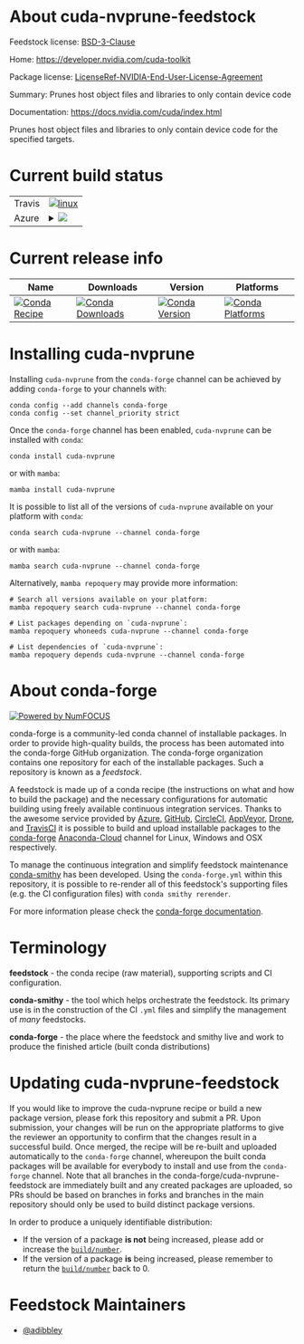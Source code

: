 About cuda-nvprune-feedstock
============================

Feedstock license: [BSD-3-Clause](https://github.com/conda-forge/cuda-nvprune-feedstock/blob/main/LICENSE.txt)

Home: https://developer.nvidia.com/cuda-toolkit

Package license: [LicenseRef-NVIDIA-End-User-License-Agreement](https://docs.nvidia.com/cuda/eula/index.html)

Summary: Prunes host object files and libraries to only contain device code

Documentation: https://docs.nvidia.com/cuda/index.html

Prunes host object files and libraries to only contain device code for the
specified targets.


Current build status
====================


<table><tr>
    <td>Travis</td>
    <td>
      <a href="https://app.travis-ci.com/conda-forge/cuda-nvprune-feedstock">
        <img alt="linux" src="https://img.shields.io/travis/com/conda-forge/cuda-nvprune-feedstock/main.svg?label=Linux">
      </a>
    </td>
  </tr>
    
  <tr>
    <td>Azure</td>
    <td>
      <details>
        <summary>
          <a href="https://dev.azure.com/conda-forge/feedstock-builds/_build/latest?definitionId=19538&branchName=main">
            <img src="https://dev.azure.com/conda-forge/feedstock-builds/_apis/build/status/cuda-nvprune-feedstock?branchName=main">
          </a>
        </summary>
        <table>
          <thead><tr><th>Variant</th><th>Status</th></tr></thead>
          <tbody><tr>
              <td>linux_64</td>
              <td>
                <a href="https://dev.azure.com/conda-forge/feedstock-builds/_build/latest?definitionId=19538&branchName=main">
                  <img src="https://dev.azure.com/conda-forge/feedstock-builds/_apis/build/status/cuda-nvprune-feedstock?branchName=main&jobName=linux&configuration=linux%20linux_64_" alt="variant">
                </a>
              </td>
            </tr><tr>
              <td>linux_aarch64</td>
              <td>
                <a href="https://dev.azure.com/conda-forge/feedstock-builds/_build/latest?definitionId=19538&branchName=main">
                  <img src="https://dev.azure.com/conda-forge/feedstock-builds/_apis/build/status/cuda-nvprune-feedstock?branchName=main&jobName=linux&configuration=linux%20linux_aarch64_" alt="variant">
                </a>
              </td>
            </tr><tr>
              <td>linux_ppc64le</td>
              <td>
                <a href="https://dev.azure.com/conda-forge/feedstock-builds/_build/latest?definitionId=19538&branchName=main">
                  <img src="https://dev.azure.com/conda-forge/feedstock-builds/_apis/build/status/cuda-nvprune-feedstock?branchName=main&jobName=linux&configuration=linux%20linux_ppc64le_" alt="variant">
                </a>
              </td>
            </tr><tr>
              <td>win_64</td>
              <td>
                <a href="https://dev.azure.com/conda-forge/feedstock-builds/_build/latest?definitionId=19538&branchName=main">
                  <img src="https://dev.azure.com/conda-forge/feedstock-builds/_apis/build/status/cuda-nvprune-feedstock?branchName=main&jobName=win&configuration=win%20win_64_" alt="variant">
                </a>
              </td>
            </tr>
          </tbody>
        </table>
      </details>
    </td>
  </tr>
</table>

Current release info
====================

| Name | Downloads | Version | Platforms |
| --- | --- | --- | --- |
| [![Conda Recipe](https://img.shields.io/badge/recipe-cuda--nvprune-green.svg)](https://anaconda.org/conda-forge/cuda-nvprune) | [![Conda Downloads](https://img.shields.io/conda/dn/conda-forge/cuda-nvprune.svg)](https://anaconda.org/conda-forge/cuda-nvprune) | [![Conda Version](https://img.shields.io/conda/vn/conda-forge/cuda-nvprune.svg)](https://anaconda.org/conda-forge/cuda-nvprune) | [![Conda Platforms](https://img.shields.io/conda/pn/conda-forge/cuda-nvprune.svg)](https://anaconda.org/conda-forge/cuda-nvprune) |

Installing cuda-nvprune
=======================

Installing `cuda-nvprune` from the `conda-forge` channel can be achieved by adding `conda-forge` to your channels with:

```
conda config --add channels conda-forge
conda config --set channel_priority strict
```

Once the `conda-forge` channel has been enabled, `cuda-nvprune` can be installed with `conda`:

```
conda install cuda-nvprune
```

or with `mamba`:

```
mamba install cuda-nvprune
```

It is possible to list all of the versions of `cuda-nvprune` available on your platform with `conda`:

```
conda search cuda-nvprune --channel conda-forge
```

or with `mamba`:

```
mamba search cuda-nvprune --channel conda-forge
```

Alternatively, `mamba repoquery` may provide more information:

```
# Search all versions available on your platform:
mamba repoquery search cuda-nvprune --channel conda-forge

# List packages depending on `cuda-nvprune`:
mamba repoquery whoneeds cuda-nvprune --channel conda-forge

# List dependencies of `cuda-nvprune`:
mamba repoquery depends cuda-nvprune --channel conda-forge
```


About conda-forge
=================

[![Powered by
NumFOCUS](https://img.shields.io/badge/powered%20by-NumFOCUS-orange.svg?style=flat&colorA=E1523D&colorB=007D8A)](https://numfocus.org)

conda-forge is a community-led conda channel of installable packages.
In order to provide high-quality builds, the process has been automated into the
conda-forge GitHub organization. The conda-forge organization contains one repository
for each of the installable packages. Such a repository is known as a *feedstock*.

A feedstock is made up of a conda recipe (the instructions on what and how to build
the package) and the necessary configurations for automatic building using freely
available continuous integration services. Thanks to the awesome service provided by
[Azure](https://azure.microsoft.com/en-us/services/devops/), [GitHub](https://github.com/),
[CircleCI](https://circleci.com/), [AppVeyor](https://www.appveyor.com/),
[Drone](https://cloud.drone.io/welcome), and [TravisCI](https://travis-ci.com/)
it is possible to build and upload installable packages to the
[conda-forge](https://anaconda.org/conda-forge) [Anaconda-Cloud](https://anaconda.org/)
channel for Linux, Windows and OSX respectively.

To manage the continuous integration and simplify feedstock maintenance
[conda-smithy](https://github.com/conda-forge/conda-smithy) has been developed.
Using the ``conda-forge.yml`` within this repository, it is possible to re-render all of
this feedstock's supporting files (e.g. the CI configuration files) with ``conda smithy rerender``.

For more information please check the [conda-forge documentation](https://conda-forge.org/docs/).

Terminology
===========

**feedstock** - the conda recipe (raw material), supporting scripts and CI configuration.

**conda-smithy** - the tool which helps orchestrate the feedstock.
                   Its primary use is in the construction of the CI ``.yml`` files
                   and simplify the management of *many* feedstocks.

**conda-forge** - the place where the feedstock and smithy live and work to
                  produce the finished article (built conda distributions)


Updating cuda-nvprune-feedstock
===============================

If you would like to improve the cuda-nvprune recipe or build a new
package version, please fork this repository and submit a PR. Upon submission,
your changes will be run on the appropriate platforms to give the reviewer an
opportunity to confirm that the changes result in a successful build. Once
merged, the recipe will be re-built and uploaded automatically to the
`conda-forge` channel, whereupon the built conda packages will be available for
everybody to install and use from the `conda-forge` channel.
Note that all branches in the conda-forge/cuda-nvprune-feedstock are
immediately built and any created packages are uploaded, so PRs should be based
on branches in forks and branches in the main repository should only be used to
build distinct package versions.

In order to produce a uniquely identifiable distribution:
 * If the version of a package **is not** being increased, please add or increase
   the [``build/number``](https://docs.conda.io/projects/conda-build/en/latest/resources/define-metadata.html#build-number-and-string).
 * If the version of a package **is** being increased, please remember to return
   the [``build/number``](https://docs.conda.io/projects/conda-build/en/latest/resources/define-metadata.html#build-number-and-string)
   back to 0.

Feedstock Maintainers
=====================

* [@adibbley](https://github.com/adibbley/)

